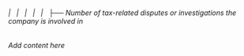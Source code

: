 ###### |   |   |   |   |   ├── Number of tax-related disputes or investigations the company is involved in

*Add content here*